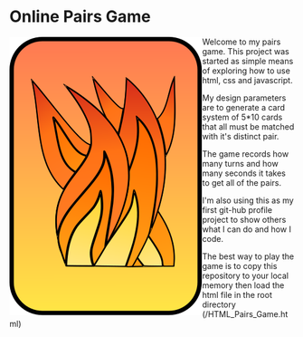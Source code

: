 # Online Pairs Game

<img alt="card_image" align="left" src="./images/card_back.svg">


Welcome to my pairs game. This project was started as simple means of exploring how to use html, css and javascript. 

My design parameters are to generate a card system of 5*10 cards that all must be matched with it's distinct pair. 

The game records how many turns and how many seconds it takes to get all of the pairs.

I'm also using this as my first git-hub profile project to show others what I can do and how I code.

The best way to play the game is to copy this repository to your local memory then load the html file in the root directory (/HTML_Pairs_Game.html)

